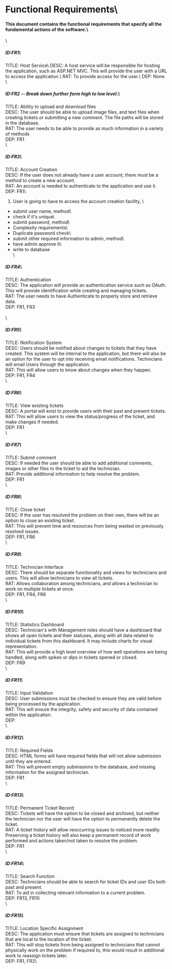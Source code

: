 # Functional Requirements\
#### This document contains the functional requirements that specify all the fundamental actions of the software.\
\
##### ID:FR1\
TITLE: Host Service\\
DESC: A host service will be responsible for hosting the application, such as ASP.NET MVC. This will provide the user with a URL to access the application.\\
RAT: To provide access for the user.\\
DEP: None\
\
##### ID:FR2  -- Break down further form high to low level.\
TITLE: Ability to upload and download files\
DESC: The user should be able to upload image files, and text files when creating tickets or submitting a new comment. The file paths will be stored in the database.\
RAT: The user needs to be able to provide as much information in a variety of methods\
DEP: FR1\
\
##### ID:FR3\
TITLE: Account Creation\
DESC: If the user does not already have a user account, there must be a method to create a new account.\
RAT: An account is needed to authenticate to the application and use it.\
DEP: FR1\
1. User is going to have to access the account creation facility, \
  - submit user name, method\
  - check if it's unique\
  - submit password, method\
  - Complexity requirements\
  - Duplicate password check\
  - submit other required information to admin, method\
  - have admin approve it\
  - write to database \
\
##### ID:FR4\
TITLE: Authentication\
DESC: The application will provide an authentication service such as OAuth. This will provide identification while creating and managing tickets.\
RAT: The user needs to have Authenticate to properly store and retrieve data.\
DEP: FR1, FR3\
\
\
##### ID:FR5\
TITLE: Notification System\
DESC: Users should be notified about changes to tickets that they have created. This system will be internal to the application, but there will also be an option for the user to opt into receiving email notifications. Technicians will email Users through the application.\
RAT: This will allow users to know about changes when they happen.\
DEP: FR1, FR4\
\
##### ID:FR6\
TITLE: View existing tickets\
DESC: A portal will exist to provide users with their past and present tickets.\
RAT: This will allow users to view the status/progress of the ticket, and make changes if needed.\
DEP: FR1\
\
##### ID:FR7\
TITLE: Submit comment\
DESC: If needed the user should be able to add additional comments, images or other files to the ticket to aid the technician.\
RAT: Provide additional information to help resolve the problem.\
DEP: FR1\
\
##### ID:FR8\
TITLE: Close ticket\
DESC: If the user has resolved the problem on their own, there will be an option to close an existing ticket.\
RAT: This will prevent time and resources from being wasted on previously resolved issues.\
DEP: FR1, FR6\
\
##### ID:FR9\
TITLE: Technician Interface\
DESC: There should be separate functionality and views for technicians and users. This will allow technicians to view all tickets.\
RAT: Allows collaboration among technicians, and allows a technician to work on multiple tickets at once.\
DEP: FR1, FR4, FR6\
\
##### ID:FR10\
TITLE: Statistics Dashboard\
DESC: Technician's with Management roles should have a dashboard that shows all open tickets and their statuses, along with all data related to individual tickets from this dashboard. It may include charts for visual representation.\
RAT: This will provide a high level overview of how well operations are being handled, along with spikes or dips in tickets opened or closed.\
DEP: FR9\
\
##### ID:FR11\
TITLE: Input Validation\
DESC: User submissions must be checked to ensure they are valid before being processed by the application.\
RAT: This will ensure the integrity, safety and security of data contained within the application.\
DEP:\
\
##### ID:FR12\
TITLE: Required Fields\
DESC: HTML forms will have required fields that will not allow submission until they are entered.\
RAT: This will prevent empty submissions to the database, and missing information for the assigned technician.\
DEP: FR1\
\
##### ID:FR13\
TITLE: Permanent Ticket Record\
DESC: Tickets will have the option to be closed and archived, but neither the technician nor the user will have the option to permanently delete the ticket.\
RAT: A ticket history will allow reoccurring issues to noticed more readily. Preserving a ticket history will also keep a permanent record of work performed and actions taken/not taken to resolve the problem.\
DEP: FR1\
\
##### ID:FR14\
TITLE: Search Function\
DESC: Technicians should be able to search for ticket IDs and user IDs both past and present.\
RAT: To aid in collecting relevant information to a current problem.\
DEP: FR13, FR10\
\
##### ID:FR15\
TITLE: Location Specific Assignment\
DESC: The application must ensure that tickets are assigned to technicians that are local to the location of the ticket.\
RAT: This will stop tickets from being assigned to technicians that cannot physically work on the problem if required to, this would result in additional work to reassign tickets later.\
DEP: FR1, FR2\
